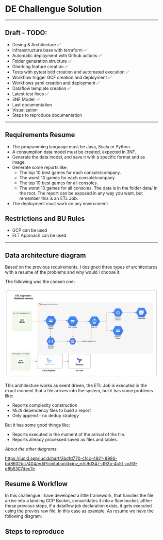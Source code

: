 # DE Challengue Solution

---

## Draft - TODO:

* Desing & Architecture :white_check_mark:
* Infraestructure base with terraform :white_check_mark:
* Automatic deployment with Github actions :white_check_mark:
* Folder generation structure :white_check_mark:
* Gherking feature creation :white_check_mark:
* Tests with pytest bdd creation and automated execution :white_check_mark:
* Workflow trigger GCF creation and deployment :white_check_mark:
* Workflows yaml creation and deployment :white_check_mark:
* Dataflow template creation :white_check_mark:
* Latest test fixes  :white_check_mark:
* 3NF Model: :white_check_mark:
* Last documentation
* Visualization
* Steps to reproduce documentation

---

## Requirements Resume

* The programming language must be Java, Scala or Python.
* A consumption data model must be created, expected in 3NF.
* Generate the data model, and save it with a specific format and as image.
* Generate some reports like:
    * The top 10 best games for each console/company.
    * The worst 10 games for each console/company.
    * The top 10 best games for all consoles.
    * The worst 10 games for all consoles. The data is in the folder data/ in the root. The report can be exposed in any
      way you want, but remember this is an ETL Job.
* The deployment must work on any environment

## Restrictions and BU Rules

* GCP can be used
* ELT Approach can be used

---

## Data architecture diagram

Based on the previous requirements, I designed three types of architectures with a resume of the problems and why would
I choose it.

The following was the chosen one:

![alt text](img/architecture.png)

This architecture works as event driven, the ETL Job is executed in the exact moment that a file arrives into the
system, but it has some problems like:

* Reports complexity construction
* Multi dependency files to build a report
* Only append - no dedup strategy

But it has some good things like:

* Reports executed in the moment of the arrival of the file.
* Reports already processed saved as files and tables.

*About the other diagrams*:

https://lucid.app/lucidchart/3bdfd770-c1cc-4921-8986-bd8602bc7404/edit?invitationId=inv_e7c9d347-d92b-4c51-ac93-e8b5307dec7e

## Resume & Workflow

In this challengue I have developed a little framework, that handles the file arrive into a landing GCP Bucket, consolidates it into a Raw bucket.
afther these previous steps, if a dataflow job declaration exists, it gets executed using the previos raw file. In this case as example, 
As resume we have the following diagram:



## Steps to reproduce



